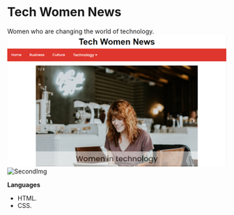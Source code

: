 # Tech Women News
Women who are changing the world of technology.
<br>
<img src="imagenes/ImgReadme/TWN01.png" alt="FirstImg"/>
<img src="imagenes/ImgReadme/TWN002.png" alt="SecondImg"/>


**Languages**
- HTML.
- CSS.
